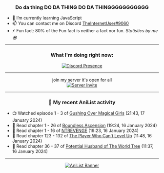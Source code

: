 <div align="center">

### Do da thing DO DA THING DO DA THINGGGGGGGGGGG
</div>

- 🌱 I’m currently learning JavaScript
- 📫 You can contact me on Discord [TheInternetUser#9060](https://discord.com/users/534117072796385300)
- ⚡ Fun fact: 80% of the Fun fact is neither a fact nor fun. _Statistics by me 😎_
<hr>

<div align="center">

### What I'm doing right now:
[![Discord Presence](https://lanyard.cnrad.dev/api/534117072796385300)](https://discord.com/users/534117072796385300)
<hr>

join my server it's open for all <br>
[![Server Invite](https://invidget.switchblade.xyz/bfYgVHxrSs)](https://discord.gg/bfYgVHxrSs)

<hr>
  
### 🌸 My recent AniList activity

</div>

<!-- ANILIST_ACTIVITY:start -->

-   📺 Watched episode 1 - 3 of [Gushing Over Magical Girls](https://anilist.co/anime/162780) (21:43, 17 January 2024)
-   📖 Read chapter 1 - 26 of [Boundless Ascension](https://anilist.co/manga/159439) (19:24, 16 January 2024)
-   📖 Read chapter 1 - 16 of [NTREVENGE](https://anilist.co/manga/167427) (19:23, 16 January 2024)
-   📖 Read chapter 123 - 132 of [The Player Who Can't Level Up](https://anilist.co/manga/130511) (11:48, 16 January 2024)
-   📖 Read chapter 36 - 37 of [Potential Husband of The World Tree](https://anilist.co/manga/164510) (11:37, 16 January 2024)

<!-- ANILIST_ACTIVITY:end -->
<hr>

<div align="center">

[![AniList Banner](https://img.anili.st/User/929966)](https://anilist.co/user/TheInternetUser)

<!-- ![Profile views](https://gpvc.arturio.dev/TheInternetUse7) Since 2023-01-09 -->
<br>


</div>
